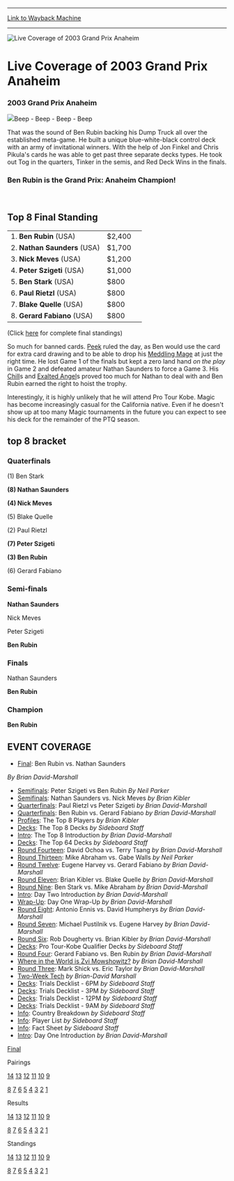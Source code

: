 
---
[Link to Wayback Machine](https://web.archive.org/web/20160303192049/http://magic.wizards.com/en/events/coverage/gpana03)

[_metadata_:description]:- "2003 Grand Prix Anaheim Beep - Beep - Beep - Beep"
[_metadata_:generator]:- "Drupal 7 (http://drupal.org)"
[_metadata_:node]:- "770796"
[_metadata_:source]:- "div-block-system-main"
[_metadata_:title]:- "Live Coverage of 2003 Grand Prix Anaheim"
[_metadata_:wayback_capture_timestamp]:- "2016-03-03 19:20:49"
[_metadata_:wayback_raw_url]:- "https://web.archive.org/web/20160303192049id_/http://magic.wizards.com/en/events/coverage/gpana03"
[_metadata_:wayback_url]:- "http://magic.wizards.com/en/events/coverage/gpana03"
---







![Live Coverage of 2003 Grand Prix Anaheim](https://media.magic.wizards.com/images/banner/large_1_4.jpg)





Live Coverage of 2003 Grand Prix Anaheim
========================================












### 2003 Grand Prix Anaheim


![](https://media.magic.wizards.com/image_legacy_migration/sideboard/images/gpana03/gpana03_winner.jpg)Beep - Beep - Beep - Beep


That was the sound of Ben Rubin backing his Dump Truck all over the established meta-game. He built a unique blue-white-black control deck with an army of invitational winners. With the help of Jon Finkel and Chris Pikula's cards he was able to get past three separate decks types. He took out Tog in the quarters, Tinker in the semis, and Red Deck Wins in the finals.


### Ben Rubin is the Grand Prix: Anaheim Champion!


 



Top 8 Final Standing
--------------------




|  |  |  |
| --- | --- | --- |
| 1. **Ben Rubin** (USA) | $2,400 |
| 2. **Nathan Saunders** (USA) | $1,700 |
| 3. **Nick Meves** (USA) | $1,200 |
| 4. **Peter Szigeti** (USA) | $1,000 |
| 5. **Ben Stark** (USA) | $800 |
| 6. **Paul Rietzl** (USA) | $800 |
| 7. **Blake Quelle** (USA) | $800 |
| 8. **Gerard Fabiano** (USA) | $800 |


(Click [here](/en/articles/archive/event-coverage/2003-grand-prix-anaheim-final-standings-2003-12-15) for complete final standings)


So much for banned cards. [Peek](http://gatherer.wizards.com/Pages/Card/Details.aspx?name=Peek) ruled the day, as Ben would use the card for extra card drawing and to be able to drop his [Meddling Mage](http://gatherer.wizards.com/Pages/Card/Details.aspx?name=Meddling+Mage) at just the right time. He lost Game 1 of the finals but kept a zero land hand *on the play* in Game 2 and defeated amateur Nathan Saunders to force a Game 3. His [Chill](http://gatherer.wizards.com/Pages/Card/Details.aspx?name=Chill)s and [Exalted Angel](http://gatherer.wizards.com/Pages/Card/Details.aspx?name=Exalted+Angel)s proved too much for Nathan to deal with and Ben Rubin earned the right to hoist the trophy.

Interestingly, it is highly unlikely that he will attend Pro Tour Kobe. Magic has become increasingly casual for the California native. Even if he doesn't show up at too many Magic tournaments in the future you can expect to see his deck for the remainder of the PTQ season.



top 8 bracket
-------------





### Quaterfinals





(1) Ben Stark




**(8) Nathan Saunders**






**(4) Nick Meves**




(5) Blake Quelle






(2) Paul Rietzl




**(7) Peter Szigeti**






**(3) Ben Rubin**




(6) Gerard Fabiano







### Semi-finals





**Nathan Saunders**




Nick Meves






Peter Szigeti




**Ben Rubin**







### Finals





Nathan Saunders




**Ben Rubin**







### Champion





**Ben Rubin**










EVENT COVERAGE
--------------



* [Final](/en/articles/archive/event-coverage/finals-2003-12-14): Ben Rubin vs. Nathan Saunders

 *By Brian David-Marshall*
* [Semifinals](/en/articles/archive/event-coverage/semifinals-2003-12-14-0): Peter Szigeti vs Ben Rubin
 *By Neil Parker*
* [Semifinals](/en/articles/archive/event-coverage/semifinals-2003-12-14): Nathan Saunders vs. Nick Meves
 *by Brian Kibler*
* [Quarterfinals](/en/articles/archive/event-coverage/quarterfinals-2003-12-14-0): Paul Rietzl vs Peter Szigeti
 *by Brian David-Marshall*
* [Quarterfinals](/en/articles/archive/event-coverage/quarterfinals-2003-12-14): Ben Rubin vs. Gerard Fabiano
 *by Brian David-Marshall*
* [Profiles](/en/articles/archive/event-coverage/top-8-player-profiles-2003-12-14): The Top 8 Players
 *by Brian Kibler*
* [Decks](/en/articles/archive/event-coverage/grand-prix-anaheim-top-8-decks-2003-12-14): The Top 8 Decks
 *by Sideboard Staff*
* [Intro](/en/articles/archive/event-coverage/top-8-introduction-2003-12-14): The Top 8 Introduction
 *by Brian David-Marshall*
* [Decks](/en/articles/archive/event-coverage/top-64-decks-gp-anaheim-2003-2003-12-14): The Top 64 Decks
 *by Sideboard Staff*
* [Round Fourteen](/en/articles/archive/event-coverage/round-fourteen-feature-match-2003-12-14): David Ochoa vs. Terry Tsang
 *by Brian David-Marshall*
* [Round Thirteen](/en/articles/archive/event-coverage/round-thirteen-feature-match-2003-12-14): Mike Abraham vs. Gabe Walls
 *by Neil Parker*
* [Round Twelve](/en/articles/archive/event-coverage/round-twelve-feature-match-2003-12-14): Eugene Harvey vs. Gerard Fabiano
 *by Brian David-Marshall*
* [Round Eleven](/en/articles/archive/event-coverage/round-eleven-feature-match-2003-12-14): Brian Kibler vs. Blake Quelle
 *by Brian David-Marshall*
* [Round Nine](/en/articles/archive/event-coverage/round-nine-feature-match-2003-12-14): Ben Stark vs. Mike Abraham
 *by Brian David-Marshall*
* [Intro](/en/articles/archive/event-coverage/day-two-introduction-2003-12-14): Day Two Introduction
 *by Brian David-Marshall*
* [Wrap-Up](/en/articles/archive/event-coverage/day-one-wrap-2003-12-14): Day One Wrap-Up
 *by Brian David-Marshall*
* [Round Eight](/en/articles/archive/event-coverage/round-eight-feature-match-2003-12-13): Antonio Ennis vs. David Humpherys
 *by Brian David-Marshall*
* [Round Seven](/en/articles/archive/event-coverage/round-seven-feature-match-2003-12-13): Michael Pustilnik vs. Eugene Harvey
 *by Brian David-Marshall*
* [Round Six](/en/articles/archive/event-coverage/round-six-feature-match-2003-12-13): Rob Dougherty vs. Brian Kibler
 *by Brian David-Marshall*
* [Decks](/en/node/770501): Pro Tour-Kobe Qualifier Decks
 *by Sideboard Staff*
* [Round Four](/en/articles/archive/event-coverage/round-four-feature-match-2003-12-13): Gerard Fabiano vs. Ben Rubin
 *by Brian David-Marshall*
* [Where in the World is Zvi Mowshowitz?](/en/articles/archive/event-coverage/where-world-zvi-mowshowitz-2003-12-13-0)
*by Brian David-Marshall*
* [Round Three](/en/articles/archive/event-coverage/round-three-feature-match-2003-12-13): Mark Shick vs. Eric Taylor
 *by Brian David-Marshall*
* [Two-Week Tech](/en/articles/archive/event-coverage/two-week-tech-2003-12-13)
*by Brian-David Marshall*
* [Decks](/en/articles/archive/event-coverage/gp-trial-decks-6pm-2003-12-13): Trials Decklist - 6PM
 *by Sideboard Staff*
* [Decks](/en/articles/archive/event-coverage/gp-trial-decks-3pm-2003-12-13): Trials Decklist - 3PM
 *by Sideboard Staff*
* [Decks](/en/articles/archive/event-coverage/gp-trial-decks-12pm-2003-12-13): Trials Decklist - 12PM
 *by Sideboard Staff*
* [Decks](/en/articles/archive/event-coverage/gp-trial-decks-9am-2003-12-13): Trials Decklist - 9AM
 *by Sideboard Staff*
* [Info](/en/articles/archive/event-coverage/country-breakdown-2003-12-13): Country Breakdown
 *by Sideboard Staff*
* [Info](/en/articles/archive/event-coverage/2003-grand-prix-anaheim-player-list-2003-12-13): Player List
 *by Sideboard Staff*
* [Info](/en/articles/archive/feature/grand-prix-anaheim-gen-con-so-cal-2003-10-23): Fact Sheet
 *by Sideboard Staff*
* [Intro](/en/articles/archive/event-coverage/day-one-introduction-2003-12-13): Day One Introduction
 *by Brian David-Marshall*




[Final](/en/articles/archive/event-coverage/2003-grand-prix-anaheim-final-standings-2003-12-15)




Pairings


[14](/en/articles/archive/event-coverage/round-14-pairings-2003-12-14) [13](/en/articles/archive/event-coverage/round-13-pairings-2003-12-14) [12](/en/articles/archive/event-coverage/round-12-pairings-2003-12-14) [11](/en/articles/archive/event-coverage/round-11-pairings-2003-12-14) [10](/en/articles/archive/event-coverage/round-10-pairings-2003-12-14) [9](/en/articles/archive/event-coverage/round-9-pairings-2003-12-14)


[8](/en/articles/archive/event-coverage/round-8-pairings-2003-12-13) [7](/en/articles/archive/event-coverage/round-7-pairings-2003-12-13) [6](/en/articles/archive/event-coverage/round-6-pairings-2003-12-13) [5](/en/articles/archive/event-coverage/round-5-pairings-2003-12-13) [4](/en/articles/archive/event-coverage/round-4-pairings-2003-12-13) [3](/en/articles/archive/event-coverage/round-3-pairings-2003-12-13) [2](/en/articles/archive/event-coverage/round-2-pairings-2003-12-13) [1](/en/articles/archive/event-coverage/round-1-pairings-2003-12-13)




Results


[14](/en/articles/archive/event-coverage/round-14-results-2003-12-14) [13](/en/articles/archive/event-coverage/round-13-results-2003-12-14) [12](/en/articles/archive/event-coverage/round-12-results-2003-12-14) [11](/en/articles/archive/event-coverage/round-11-results-2003-12-14) [10](/en/articles/archive/event-coverage/round-10-results-2003-12-14) [9](/en/articles/archive/event-coverage/round-9-results-2003-12-14)


[8](/en/articles/archive/event-coverage/round-8-results-2003-12-13) [7](/en/articles/archive/event-coverage/round-7-results-2003-12-13) [6](/en/articles/archive/event-coverage/round-6-results-2003-12-13) [5](/en/articles/archive/event-coverage/round-5-results-2003-12-13) [4](/en/articles/archive/event-coverage/round-4-results-2003-12-13) [3](/en/articles/archive/event-coverage/round-3-results-2003-12-13) [2](/en/articles/archive/event-coverage/round-2-results-2003-12-13) [1](/en/articles/archive/event-coverage/round-1-results-2003-12-13)




Standings


[14](/en/articles/archive/event-coverage/round-14-standings-2003-12-14) [13](/en/articles/archive/event-coverage/round-13-standings-2003-12-14) [12](/en/articles/archive/event-coverage/round-12-standings-2003-12-14) [11](/en/articles/archive/event-coverage/round-11-standings-2003-12-14) [10](/en/articles/archive/event-coverage/round-10-standings-2003-12-14) [9](/en/articles/archive/event-coverage/round-9-standings-2003-12-14)


[8](/en/articles/archive/event-coverage/round-8-standings-2003-12-13) [7](/en/articles/archive/event-coverage/round-7-standings-2003-12-13) [6](/en/articles/archive/event-coverage/round-6-standings-2003-12-13) [5](/en/articles/archive/event-coverage/round-5-standings-2003-12-13) [4](/en/articles/archive/event-coverage/round-4-standings-2003-12-13) [3](/en/articles/archive/event-coverage/round-3-standings-2003-12-13) [2](/en/articles/archive/event-coverage/round-2-standings-2003-12-13) [1](/en/articles/archive/event-coverage/round-1-standings-2003-12-13)





 

